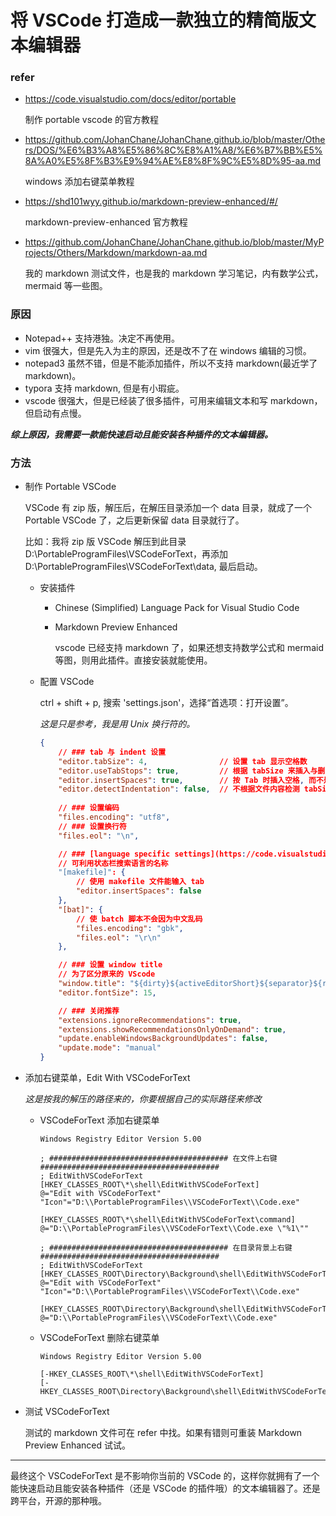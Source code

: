 # 将 VSCode 打造成一款独立的精简版文本编辑器

### refer

- <https://code.visualstudio.com/docs/editor/portable>

    制作 portable vscode 的官方教程

- <https://github.com/JohanChane/JohanChane.github.io/blob/master/Others/DOS/%E6%B3%A8%E5%86%8C%E8%A1%A8/%E6%B7%BB%E5%8A%A0%E5%8F%B3%E9%94%AE%E8%8F%9C%E5%8D%95-aa.md>

    windows 添加右键菜单教程

- <https://shd101wyy.github.io/markdown-preview-enhanced/#/>

    markdown-preview-enhanced 官方教程

- <https://github.com/JohanChane/JohanChane.github.io/blob/master/MyProjects/Others/Markdown/markdown-aa.md>

    我的 markdown 测试文件，也是我的 markdown 学习笔记，内有数学公式， mermaid 等一些图。

### 原因

- Notepad++ 支持港独。决定不再使用。
- vim 很强大，但是先入为主的原因，还是改不了在 windows 编辑的习惯。
- notepad3 虽然不错，但是不能添加插件，所以不支持 markdown(最近学了 markdown)。
- typora 支持 markdown, 但是有小瑕疵。
- vscode 很强大，但是已经装了很多插件，可用来编辑文本和写 markdown，但启动有点慢。

***综上原因，我需要一款能快速启动且能安装各种插件的文本编辑器。***

### 方法

- 制作 Portable VSCode

    VSCode 有 zip 版，解压后，在解压目录添加一个 data 目录，就成了一个 Portable VSCode 了，之后更新保留 data 目录就行了。

    比如：我将 zip 版 VSCode 解压到此目录 D:\PortableProgramFiles\VSCodeForText，再添加 D:\PortableProgramFiles\VSCodeForText\data, 最后启动。

    - 安装插件

        - Chinese (Simplified) Language Pack for Visual Studio Code

        - Markdown Preview Enhanced
        
            vscode 已经支持 markdown 了，如果还想支持数学公式和 mermaid 等图，则用此插件。直接安装就能使用。

    - 配置 VSCode

        ctrl + shift + p, 搜索 'settings.json'，选择“首选项：打开设置”。

        *这是只是参考，我是用 Unix 换行符的。*

        ```json
        {
            // ### tab 与 indent 设置
            "editor.tabSize": 4,                // 设置 tab 显示空格数
            "editor.useTabStops": true,         // 根据 tabSize 来插入与删除空格
            "editor.insertSpaces": true,        // 按 Tab 时插入空格, 而不是 tab。（如果不想这样可关闭此选项，按 S-tab 来代替）
            "editor.detectIndentation": false,  // 不根据文件内容检测 tabSize 和 insertSpaces
            
            // ### 设置编码
            "files.encoding": "utf8",
            // ### 设置换行符
            "files.eol": "\n",

            // ### [language specific settings](https://code.visualstudio.com/docs/getstarted/settings)
            // 可利用状态栏搜索语言的名称
            "[makefile]": {
                // 使用 makefile 文件能输入 tab
                "editor.insertSpaces": false
            },
            "[bat]": {
                // 使 batch 脚本不会因为中文乱码
                "files.encoding": "gbk",
                "files.eol": "\r\n"
            },

            // ### 设置 window title
            // 为了区分原来的 VScode
            "window.title": "${dirty}${activeEditorShort}${separator}${rootName}${separator}${appName} For Text",
            "editor.fontSize": 15,

            // ### 关闭推荐
            "extensions.ignoreRecommendations": true,
            "extensions.showRecommendationsOnlyOnDemand": true,
            "update.enableWindowsBackgroundUpdates": false,
            "update.mode": "manual"
        }
        ```

- 添加右键菜单，Edit With VSCodeForText

    *这是按我的解压的路径来的，你要根据自己的实际路径来修改*

    - VSCodeForText 添加右键菜单

        ```
        Windows Registry Editor Version 5.00

        ; ######################################## 在文件上右键 ########################################
        ; EditWithVSCodeForText
        [HKEY_CLASSES_ROOT\*\shell\EditWithVSCodeForText]
        @="Edit with VSCodeForText"
        "Icon"="D:\\PortableProgramFiles\\VSCodeForText\\Code.exe"

        [HKEY_CLASSES_ROOT\*\shell\EditWithVSCodeForText\command]
        @="D:\\PortableProgramFiles\\VSCodeForText\\Code.exe \"%1\""

        ; ######################################## 在目录背景上右键 ########################################
        ; EditWithVSCodeForText
        [HKEY_CLASSES_ROOT\Directory\Background\shell\EditWithVSCodeForText]
        @="Edit with VSCodeForText"
        "Icon"="D:\\PortableProgramFiles\\VSCodeForText\\Code.exe"

        [HKEY_CLASSES_ROOT\Directory\Background\shell\EditWithVSCodeForText\command]
        @="D:\\PortableProgramFiles\\VSCodeForText\\Code.exe"
        ```

    - VSCodeForText 删除右键菜单

        ```
        Windows Registry Editor Version 5.00

        [-HKEY_CLASSES_ROOT\*\shell\EditWithVSCodeForText]
        [-HKEY_CLASSES_ROOT\Directory\Background\shell\EditWithVSCodeForText]
        ```

- 测试 VSCodeForText

    测试的 markdown 文件可在 refer 中找。如果有错则可重装 Markdown Preview Enhanced 试试。

---

最终这个 VSCodeForText 是不影响你当前的 VSCode 的，这样你就拥有了一个能快速启动且能安装各种插件（还是 VSCode 的插件哦）的文本编辑器了。还是跨平台，开源的那种哦。
